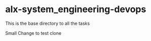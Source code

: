 # alx-system_engineering-devops

This is the base directory to all the tasks

Small Change to test clone
